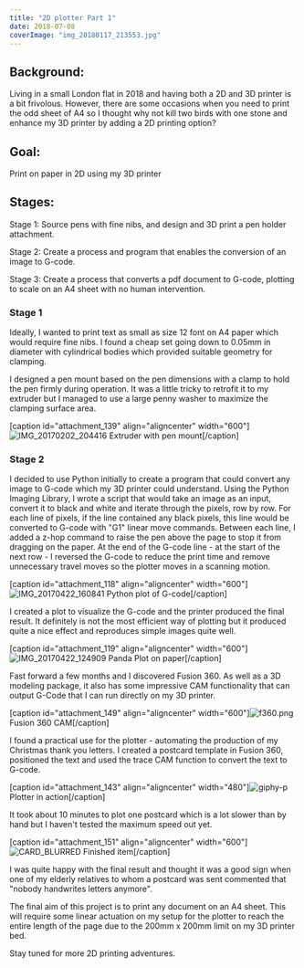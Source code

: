 ```yaml
---
title: "2D plotter Part 1"
date: 2018-07-08
coverImage: "img_20180117_213553.jpg"
---
```


## Background:

Living in a small London flat in 2018 and having both a 2D and 3D printer is a bit frivolous. However, there are some occasions when you need to print the odd sheet of A4 so I thought why not kill two birds with one stone and enhance my 3D printer by adding a 2D printing option?

## Goal:

Print on paper in 2D using my 3D printer

## Stages:

Stage 1: Source pens with fine nibs, and design and 3D print a pen holder attachment.

Stage 2: Create a process and program that enables the conversion of an image to G-code.

Stage 3: Create a process that converts a pdf document to G-code, plotting to scale on an A4 sheet with no human intervention.

### Stage 1

Ideally, I wanted to print text as small as size 12 font on A4 paper which would require fine nibs. I found a cheap set going down to 0.05mm in diameter with cylindrical bodies which provided suitable geometry for clamping.

I designed a pen mount based on the pen dimensions with a clamp to hold the pen firmly during operation. It was a little tricky to retrofit it to my extruder but I managed to use a large penny washer to maximize the clamping surface area.

\[caption id="attachment\_139" align="aligncenter" width="600"\]![IMG_20170202_204416](images/img_20170202_204416.jpg) Extruder with pen mount\[/caption\]

### Stage 2

I decided to use Python initially to create a program that could convert any image to G-code which my 3D printer could understand. Using the Python Imaging Library, I wrote a script that would take an image as an input, convert it to black and white and iterate through the pixels, row by row. For each line of pixels, if the line contained any black pixels, this line would be converted to G-code with "G1" linear move commands. Between each line, I added a z-hop command to raise the pen above the page to stop it from dragging on the paper. At the end of the G-code line - at the start of the next row - I reversed the G-code to reduce the print time and remove unnecessary travel moves so the plotter moves in a scanning motion.

\[caption id="attachment\_118" align="aligncenter" width="600"\]![IMG_20170422_160841](images/img_20170422_160841.jpg) Python plot of G-code\[/caption\]

I created a plot to visualize the G-code and the printer produced the final result. It definitely is not the most efficient way of plotting but it produced quite a nice effect and reproduces simple images quite well.

\[caption id="attachment\_119" align="aligncenter" width="600"\]![IMG_20170422_124909](images/img_20170422_124909.jpg) Panda Plot on paper\[/caption\]

Fast forward a few months and I discovered Fusion 360. As well as a 3D modeling package, it also has some impressive CAM functionality that can output G-Code that I can run directly on my 3D printer.

\[caption id="attachment\_149" align="aligncenter" width="600"\]![f360.png](images/f360-e1532297008607.png) Fusion 360 CAM\[/caption\]

I found a practical use for the plotter - automating the production of my Christmas thank you letters. I created a postcard template in Fusion 360, positioned the text and used the trace CAM function to convert the text to G-code.

\[caption id="attachment\_143" align="aligncenter" width="480"\]![giphy-p](images/giphy-p.gif) Plotter in action\[/caption\]

It took about 10 minutes to plot one postcard which is a lot slower than by hand but I haven't tested the maximum speed out yet.

\[caption id="attachment\_151" align="aligncenter" width="600"\]![CARD_BLURRED](images/card_blurred.jpg) Finished item\[/caption\]

I was quite happy with the final result and thought it was a good sign when one of my elderly relatives to whom a postcard was sent commented that "nobody handwrites letters anymore".

The final aim of this project is to print any document on an A4 sheet. This will require some linear actuation on my setup for the plotter to reach the entire length of the page due to the 200mm x 200mm limit on my 3D printer bed.

Stay tuned for more 2D printing adventures.
